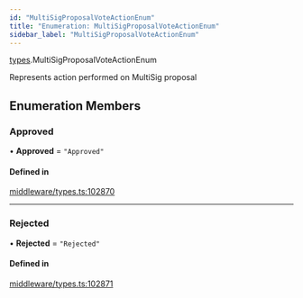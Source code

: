 ```yaml
---
id: "MultiSigProposalVoteActionEnum"
title: "Enumeration: MultiSigProposalVoteActionEnum"
sidebar_label: "MultiSigProposalVoteActionEnum"
---
```


[types](../../../modules/Types/Types.md).MultiSigProposalVoteActionEnum

Represents action performed on MultiSig proposal

## Enumeration Members

### Approved

• **Approved** = ``"Approved"``

#### Defined in

[middleware/types.ts:102870](https://github.com/PolymeshAssociation/polymesh-sdk/blob/b55e63737/src/middleware/types.ts#L102870)

___

### Rejected

• **Rejected** = ``"Rejected"``

#### Defined in

[middleware/types.ts:102871](https://github.com/PolymeshAssociation/polymesh-sdk/blob/b55e63737/src/middleware/types.ts#L102871)
